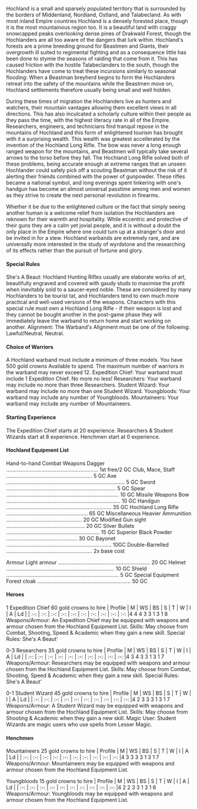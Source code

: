 ﻿Hochland is a small and sparsely populated territory that is surrounded by the borders of Middenland, Nordland, Ostland, and Talabecland. As with most inland Empire countries Hochland is a densely forested place, though it is the most mountainous region too. It is a beautiful land with craggy snowcapped peaks overlooking dense pines of Drakwald Forest, though the Hochlanders are all too aware of the dangers that lurk within. Hochland's forests are a prime breeding ground for Beastmen and Giants, their overgrowth ill suited to regimental fighting and as a consequence little has been done to stymie the seasons of raiding that come from it. This has caused friction with the hostile Talabeclanders to the south, though the Hochlanders have come to treat these incursions similarly to seasonal flooding: When a Beastman breyherd begins to form the Hochlanders retreat into the safety of the mountains while the Beastmen move on, Hochland settlements therefore usually being small and well hidden.

During these times of migration the Hochlanders live as hunters and watchers, their mountain vantages allowing them excellent views in all directions. This has also inculcated a scholarly culture within their people as they pass the time, with the highest literacy rate in all of the Empire. Researchers, engineers, and technicians find tranquil repose in the mountains of Hochland and this form of enlightened tourism has brought with it a surprising wealth. This wealth was greatest accellerated by the invention of the Hochland Long Rifle. The bow was never a long enough ranged weapon for the mountains, and Beastmen will typically take several arrows to the torso before they fall. The Hochland Long Rifle solved both of these problems, being accurate enough at extreme ranges that an unseen Hochlander could safely pick off a scouting Beastman without the risk of it alerting their friends combined with the power of gunpowder. These rifles became a national symbol, and long evenings spent tinkering with one's handgun has become an almost universal passtime among men and women as they strive to create the next personal revolution in firearms.

Whether it be due to the enlightened culture or the fact that simply seeing another human is a welcome relief from isolation the Hochlanders are reknown for their warmth and hospitality. While eccentric and protective of their guns they are a calm yet jovial people, and it is without a doubt the only place in the Empire where one could turn up at a stranger's door and be invited in for a stew. Hochland warbands are extremely rare, and are universally more interested in the study of wyrdstone and the researching of its effects rather than the pursuit of fortune and glory. 

#### Special Rules
She's A Beaut: Hochland Hunting Rifles usually are elaborate works of art, beautifully engraved and covered with gaudy studs to maximise the profit when inevitably sold to a saucer-eyed noble. These are considered by many Hochlanders to be tourist tat, and Hochlanders tend to own much more practical and well-used versions of the weapons. Characters with this special rule must own a Hochland Long Rifle - if their weapon is lost and they cannot be bought another in the post-game phase they will immediately leave the warband to return home and start working on another.
Alignment: The Warband's Alignment must be one of the following: Lawful/Neutral, Neutral.

#### Choice of Warriors
A Hochland warband must include a minimum of three models. You have 500 gold crowns Available to spend. The maximum number of warriors in the warband may never exceed 12.
Expedition Chief: Your warband must include 1 Expedition Chief. No more no less!
Researchers: Your warband may include no more than three Researchers.
Student Wizard: Your warband may include no more than one Student Wizard.
Youngbloods: Your warband may include any number of Youngbloods.
Mountaineers: Your warband may include any number of Mountaineers.

#### Starting Experience
The Expedition Chief starts at 20 experience.
Researchers & Student Wizards start at 8 experience.
Henchmen start at 0 experience.

#### Hochland Equipment List
Hand-to-hand Combat Weapons
Dagger .............................................................. 1st free/2 GC
Club, Mace, Staff .......................................................... 5 GC
Axe ................................................................................ 5 GC
Sword .......................................................................... 5 GC
Spear ............................................................................ 10 GC
Missile Weapons
Bow ............................................................................. 10 GC
Handgun ....................................................................... 35 GC
Hochland Long Rifle ....................................................... 65 GC
Miscellaneous
Heavier Ammunition ................................................... 20 GC 
Modified Gun sight ..................................................... 20 GC
Silver Bullets ............................................................... 15 GC
Superior Black Powder ................................................ 30 GC
Bayonet ....................................................................... 10GC
Double-Barrelled .......................................................... 2x base cost

Armour
Light armour .............................................................. 20 GC
Helmet ......................................................................... 10 GC
Shield ............................................................................ 5 GC
Special Equipment
Forest cloak ............................................................... 50 GC

#### Heroes
1 Expedition Chief
60 gold crowns to hire
| Profile | M | WS | BS | S | T | W | I | A | Ld |
| :-: | :-: | :-: | :-: | :-: | :-: | :-: | :-: | :-: | :-: |4 4 4 3 3 1 3 1 8
Weapons/Armour: An Expedition Chief may be equipped with weapons and armour chosen from the Hochland Equipment List.
Skills: May choose from Combat, Shooting, Speed & Academic when they gain a new skill.
Special Rules:
She's A Beaut'


0-3 Researchers
35 gold crowns to hire
| Profile | M | WS | BS | S | T | W | I | A | Ld |
| :-: | :-: | :-: | :-: | :-: | :-: | :-: | :-: | :-: | :-: |4 3 4 3 3 1 3 1 7
Weapons/Armour: Researchers may be equipped with weapons and armour chosen from the Hochland Equipment List.
Skills: May choose from Combat, Shooting, Speed & Academic when they gain a new skill.
Special Rules:
She's A Beaut'


0-1 Student Wizard
45 gold crowns to hire
| Profile | M | WS | BS | S | T | W | I | A | Ld |
| :-: | :-: | :-: | :-: | :-: | :-: | :-: | :-: | :-: | :-: |4 2 3 3 3 1 3 1 7
Weapons/Armour: A Student Wizard may be equipped with weapons and armour chosen from the Hochland Equipment List.
Skills: May choose from Shooting & Academic when they gain a new skill.
Magic User: Student Wizards are magic users who use spells from Lesser Magic. 

#### Henchmen

Mountaineers
25 gold crowns to hire
| Profile | M | WS | BS | S | T | W | I | A | Ld |
| :-: | :-: | :-: | :-: | :-: | :-: | :-: | :-: | :-: | :-: |4 3 3 3 3 1 3 1 7
Weapons/Armour: Mountaineers may be equipped with weapons and armour chosen from the Hochland Equipment List.

Youngbloods
15 gold crowns to hire
| Profile | M | WS | BS | S | T | W | I | A | Ld |
| :-: | :-: | :-: | :-: | :-: | :-: | :-: | :-: | :-: | :-: |4 2 2 3 3 1 3 1 6
Weapons/Armour: Youngbloods may be equipped with weapons and armour chosen from the Hochland Equipment List.

